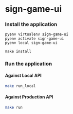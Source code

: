 # sign-game-ui

### Install the application

```
pyenv virtualenv sign-game-ui
pyenv activate sign-game-ui
pyenv local sign-game-ui

make install
```

### Run the application

#### Against Local API

```bash
make run_local
```

#### Against Production API

```bash
make run
```
